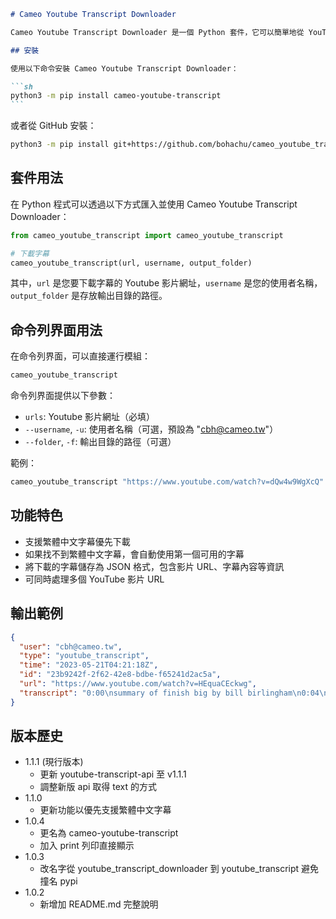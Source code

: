 ````markdown
# Cameo Youtube Transcript Downloader

Cameo Youtube Transcript Downloader 是一個 Python 套件，它可以簡單地從 YouTube 影片下載字幕。此工具可以透過 Python 庫的方式使用，也可以在命令列界面運行。

## 安裝

使用以下命令安裝 Cameo Youtube Transcript Downloader：

```sh
python3 -m pip install cameo-youtube-transcript
```
````

或者從 GitHub 安裝：

```sh
python3 -m pip install git+https://github.com/bohachu/cameo_youtube_transcript.git
```

## 套件用法

在 Python 程式可以透過以下方式匯入並使用 Cameo Youtube Transcript Downloader：

```python
from cameo_youtube_transcript import cameo_youtube_transcript

# 下載字幕
cameo_youtube_transcript(url, username, output_folder)
```

其中，`url` 是您要下載字幕的 Youtube 影片網址，`username` 是您的使用者名稱，`output_folder` 是存放輸出目錄的路徑。

## 命令列界面用法

在命令列界面，可以直接運行模組：

```sh
cameo_youtube_transcript
```

命令列界面提供以下參數：

- `urls`: Youtube 影片網址（必填）
- `--username`, `-u`: 使用者名稱（可選，預設為 "cbh@cameo.tw"）
- `--folder`, `-f`: 輸出目錄的路徑（可選）

範例：

```sh
cameo_youtube_transcript "https://www.youtube.com/watch?v=dQw4w9WgXcQ" -u "cbh@cameo.tw" -f "/path/to/output/folder"
```

## 功能特色

- 支援繁體中文字幕優先下載
- 如果找不到繁體中文字幕，會自動使用第一個可用的字幕
- 將下載的字幕儲存為 JSON 格式，包含影片 URL、字幕內容等資訊
- 可同時處理多個 YouTube 影片 URL

## 輸出範例

```json
{
  "user": "cbh@cameo.tw",
  "type": "youtube_transcript",
  "time": "2023-05-21T04:21:18Z",
  "id": "23b9242f-2f62-42e8-bdbe-f65241d2ac5a",
  "url": "https://www.youtube.com/watch?v=HEquaCEckwg",
  "transcript": "0:00\nsummary of finish big by bill birlingham\n0:04\nwritten by lee schullery in quick read\n0:06\nnarrated\n0:07\nby alex smith introduction\n0:11\nthe truth is that every entrepreneur\n..."
}
```

## 版本歷史

- 1.1.1 (現行版本)
  - 更新 youtube-transcript-api 至 v1.1.1
  - 調整新版 api 取得 text 的方式
- 1.1.0
  - 更新功能以優先支援繁體中文字幕
- 1.0.4
  - 更名為 cameo-youtube-transcript
  - 加入 print 列印直接顯示
- 1.0.3
  - 改名字從 youtube_transcript_downloader 到 youtube_transcript 避免撞名 pypi
- 1.0.2
  - 新增加 README.md 完整說明
